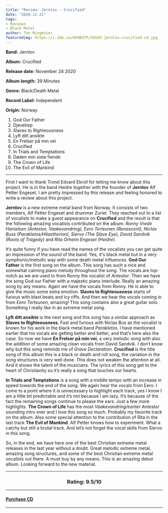 ```yaml
---
title: "Review: Jernlov - Crucified"
date: "2020-11-21"
tags:
- Reviews
- Black Metal
author: Ton Ringenier
featuredimg: https://i.ibb.co/HtHB3TP/34503-jernlov-crucified-cd.jpg
---
```


**Band:** Jernlov

**Album:** Crucified

**Release date:** November 24 2020

**Album length:** 39 Minutes

**Genre:** Black/Death Metal

**Record Label:** Independent

**Origin:** Norway

1. God Our Father
2. Djevelrep
3. Slaves to Righteousness
4. Lyft ditt ansikte
5. En Frelser på min vei
6. Crucified
7. In Trials and Temptations
8. Døden min siste fiende
9. The Crown of Life
10. The Evil of Mankind

* * *

First I want to thank Trond Edvard Ekroll for letting me know about this project. He is in the band Heidre together with the founder of **Jernlov** Alf Petter Engeset. I am pretty impressed by this release and feeling honored to write a review about this project.

**Jernlov** is a new extreme metal band from Norway. It consists of two members, Alf Petter Engeset and drummer Zuriel. They reached out to a list of vocalists to make a guest appearance on **Crucified** and the result is that the following amazing vocalists contributed on the album: _Ronny Vrede Hanielsen (Antestor, Vaakevandring), Eero Tertsunen (Renascent), Niclas Buss (Parakletos/Hilastherion), Siervo (The Slave Eye), David Sandvik (Roots of Tragedy)_ and _Rita Orheim Engeset (Heidre)_.

It’s quite funny if you have read the names of the vocalists you can get quite an impression of the sound of the band. Yes, it's black metal but in a very symphonic/melodic way with some death metal influences. **God Our Father** is the first song on the album. This song has such a nice and somewhat calming piano melody throughout the song. The vocals are top-notch as we are used to from Ronny the vocalist of _Antestor_. Then we have the song God our Father with a majestic piano interlude. Really an amazing song by any means. Again we have the vocals from Ronny. He is able to give the music some extra emotion. **Slaves to Righteousness** starts of furious with blast beats and icy riffs. And then we hear the vocals coming in from _Eero Tertsunen_, amazing! This song contains also a great guitar solo. Something I really like in an extreme metal song.

**Lyft ditt ansikte** is the next song and this song has a similar approach as **Slaves to Righteousness**. Fast and furious with Niclas Bus as the vocalist is known for his work in the black metal band _Parakletos_. I have mentioned earlier that his vocals are getting better and better, and that’s here also the case. So now we have **En Frelser på min vei**, a very melodic song with also the addition of some amazing clean vocals from David Sandvik. I don’t know why but this song reminds me of _Grave Declaration_. **Crucified** is the title song of this album this is a black or death and roll song, the variation in the song structures is very well done. This does not weaken the attention at all. And it shows the talent of the musicians. The lyrics of this song get to the heart of Christianity so it’s really a song that touches our hearts.

**In Trials and Temptations** is a song with a middle tempo with an increase in speed towards the end of the song. We again hear the vocals from Eero. I come to a point where it is unnecessary to highlight each track, yes I know I am a little bit predictable and it’s not because I am lazy. It’s because of the fact the remaining songs continue to please the ears. Just a few more highlights. **The Crown of Life** has the most _Vaakevandring/earlier Antestor_ sounding intro ever and I love this song so much. Probably my favorite track on the album. Also some special attention to the contribution of Rita in the last track **The Evil of Mankind**. Alf Petter knows how to experiment. What a catchy but still a brutal track. And let’s not forget the vocal skills from Siervo in this song.

So, in the end, we have here one of the best Christian extreme metal releases in the last year without a doubt. Great melodic extreme metal, amazing song structures, and some of the best Christian extreme metal vocalists out there. A must buy by any means. This is an amazing debut album. Looking forward to the new material.
<hr>
<h3 style="text-align: center">Rating: 9.5/10</h3>
<hr>


#### [Purchase CD](https://www.nordicmission.net/en/products/jernlov-crucified-cd-pre-order)

<hr>

